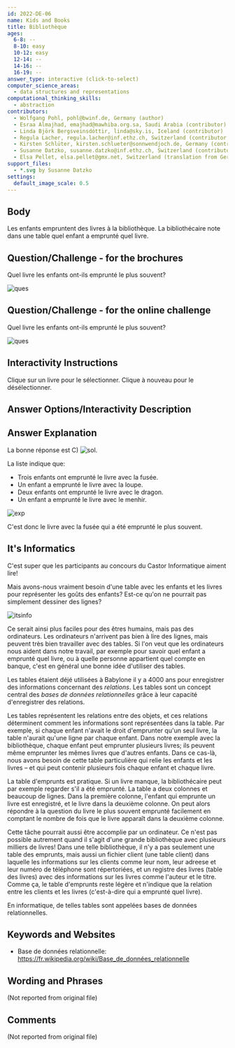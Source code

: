 ```yaml
---
id: 2022-DE-06
name: Kids and Books
title: Bibliothèque
ages:
  6-8: --
  8-10: easy
  10-12: easy
  12-14: --
  14-16: --
  16-19: --
answer_type: interactive (click-to-select)
computer_science_areas:
  - data structures and representations
computational_thinking_skills:
  - abstraction
contributors:
  - Wolfgang Pohl, pohl@bwinf.de, Germany (author)
  - Esraa Almajhad, emajhad@mawhiba.org.sa, Saudi Arabia (contributor)
  - Linda Björk Bergsveinsdóttir, linda@sky.is, Iceland (contributor)
  - Regula Lacher, regula.lacher@inf.ethz.ch, Switzerland (contributor, translation from English into German)
  - Kirsten Schlüter, kirsten.schlueter@sonnwendjoch.de, Germany (contributor)
  - Susanne Datzko, susanne.datzko@inf.ethz.ch, Switzerland (contributor, graphics)
  - Elsa Pellet, elsa.pellet@gmx.net, Switzerland (translation from German into French)
support_files:
  - *.svg by Susanne Datzko
settings:
  default_image_scale: 0.5
---
```


[exp]: graphics/2022-DE-06-explanation.svg "Explication"
[itsinfo]: graphics/2022-DE-06-itsinformatics.svg "It's Informatics"
[ques]: graphics/2022-DE-06-question.svg "Question"
[sol]: graphics/2022-DE-06-solution.svg "Solution"

## Body

Les enfants empruntent des livres à la bibliothèque. La bibliothécaire note dans une table quel enfant a emprunté quel livre.

## Question/Challenge - for the brochures

Quel livre les enfants ont-ils emprunté le plus souvent?

![ques]


## Question/Challenge - for the online challenge

Quel livre les enfants ont-ils emprunté le plus souvent?

![ques]


## Interactivity Instructions

Clique sur un livre pour le sélectionner. Clique à nouveau pour le désélectionner.

## Answer Options/Interactivity Description

<!-- empty -->


## Answer Explanation

La bonne réponse est C) ![sol].

La liste indique que:
 - Trois enfants ont emprunté le livre avec la fusée.
 - Un enfant a emprunté le livre avec la loupe.
 - Deux enfants ont emprunté le livre avec le dragon.
 - Un enfant a emprunté le livre avec le menhir.

![exp]

C'est donc le livre avec la fusée qui a été emprunté le plus souvent.


## It's Informatics

C'est super que les participants au concours du Castor Informatique aiment lire! 

Mais avons-nous vraiment besoin d'une table avec les enfants et les livres pour représenter les goûts des enfants? Est-ce qu'on ne pourrait pas simplement dessiner des lignes?

![itsinfo]

Ce serait ainsi plus faciles pour des êtres humains, mais pas des ordinateurs. Les ordinateurs n'arrivent pas bien à lire des lignes, mais peuvent très bien travailler avec des tables. Si l'on veut que les ordinateurs nous aident dans notre travail, par exemple pour savoir quel enfant a emprunté quel livre, ou à quelle personne appartient quel compte en banque, c'est en général une bonne idée d'utiliser des tables.

Les tables étaient déjé utilisées à Babylone il y a 4000 ans pour enregistrer des informations concernant des _relations_.  Les tables sont un concept central des _bases de données relationnelles_ grâce à leur capacité d'enregistrer des relations.

Les tables représentent les relations entre des objets, et ces relations déterminent comment les informations sont représentées dans la table. Par exemple, si chaque enfant n'avait le droit d'emprunter qu'un seul livre, la table n'aurait qu'une ligne par chaque enfant. Dans notre exemple avec la bibliothèque, chaque enfant peut emprunter plusieurs livres; ils peuvent même emprunter les mêmes livres que d'autres enfants. Dans ce cas-là, nous avons besoin de cette table particulière qui relie les enfants et les livres – et qui peut contenir plusieurs fois chaque enfant et chaque livre.

La table d'emprunts est pratique. Si un livre manque, la bibliothécaire peut par exemple regarder s'il a été emprunté. La table a deux colonnes et beaucoup de lignes. Dans la première colonne, l'enfant qui emprunte un livre est enregistré, et le livre dans la deuxième colonne. On peut alors répondre à la question du livre le plus souvent emprunté facilement en comptant le nombre de fois que le livre apparaît dans la deuxième colonne.

Cette tâche pourrait aussi être accomplie par un ordinateur. Ce n'est pas possible autrement quand il s'agit d'une grande bibliothèque avec plusieurs milliers de livres! Dans une telle bibliothèque, il n'y a pas seulement une table des emprunts, mais aussi un fichier client (une table client) dans laquelle les informations sur les clients comme leur nom, leur adreese et leur numéro de téléphone sont répertoriées, et un registre des livres (table des livres) avec des informations sur les livres comme l'auteur et le titre. Comme ça, le table d'emprunts reste légère et n'indique que la relation entre les clients et les livres (c'est-à-dire qui a emprunté quel livre).

En informatique, de telles tables sont appelées bases de données relationnelles.

## Keywords and Websites

 - Base de données relationnelle: https://fr.wikipedia.org/wiki/Base_de_données_relationnelle


## Wording and Phrases

(Not reported from original file)


## Comments

(Not reported from original file)
